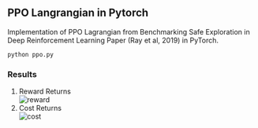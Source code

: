 ## PPO Langrangian in Pytorch 
<p>Implementation of PPO Lagrangian from Benchmarking Safe Exploration in Deep Reinforcement Learning  Paper (Ray et al, 2019) in PyTorch.</p>

`
python ppo.py
`


### Results

1. Reward Returns<br>
![reward](https://github.com/akjayant/PPO_Lagrangian_PyTorch/raw/main/results_pointgoal1/ppo_c.png)
2. Cost Returns<br>
![cost](https://github.com/akjayant/PPO_Lagrangian_PyTorch/raw/main/results_pointgoal1/ppo_r.png)

